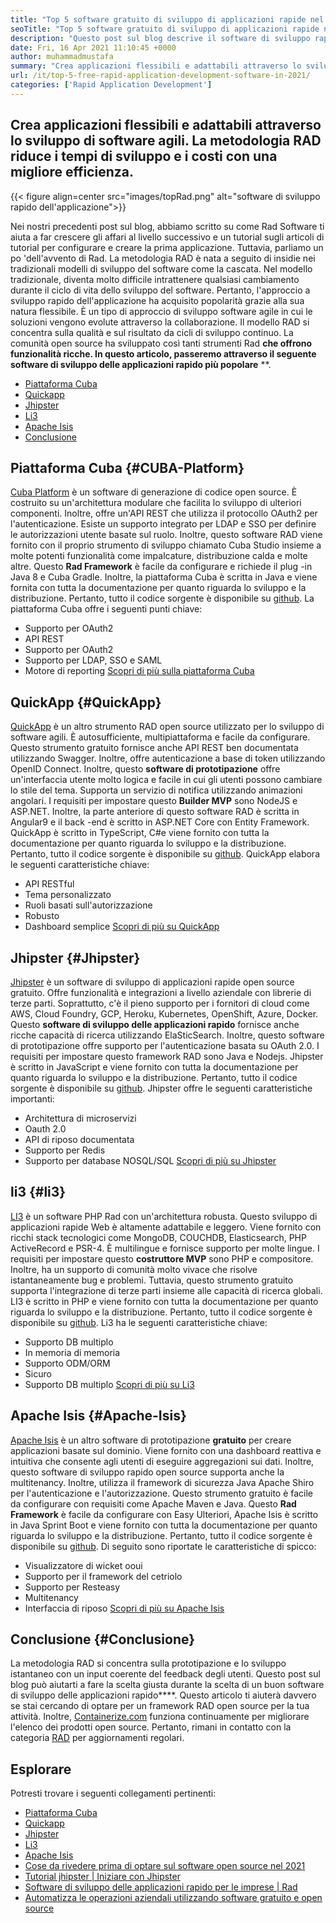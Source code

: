 ```yaml
---
title: "Top 5 software gratuito di sviluppo di applicazioni rapide nel 2021" 
seoTitle: "Top 5 software gratuito di sviluppo di applicazioni rapide nel 2021" 
description: "Questo post sul blog descrive il software di sviluppo rapido open source ampiamente utilizzato tra cui Cuba Platform, QuickApp, Jhipter, Li3 e Apache ISIS." 
date: Fri, 16 Apr 2021 11:10:45 +0000
author: muhammadmustafa
summary: "Crea applicazioni flessibili e adattabili attraverso lo sviluppo di software agili. La metodologia RAD riduce i tempi di sviluppo e i costi con una migliore efficienza." 
url: /it/top-5-free-rapid-application-development-software-in-2021/
categories: ['Rapid Application Development']
---
```


## Crea applicazioni flessibili e adattabili attraverso lo sviluppo di software agili. La metodologia RAD riduce i tempi di sviluppo e i costi con una migliore efficienza.

{{< figure align=center src="images/topRad.png" alt="software di sviluppo rapido dell'applicazione">}}

Nei nostri precedenti post sul blog, abbiamo scritto su come Rad Software ti aiuta a far crescere gli affari al livello successivo e un tutorial sugli articoli di tutorial per configurare e creare la prima applicazione. Tuttavia, parliamo un po 'dell'avvento di Rad. La metodologia RAD è nata a seguito di insidie ​​nei tradizionali modelli di sviluppo del software come la cascata. Nel modello tradizionale, diventa molto difficile intrattenere qualsiasi cambiamento durante il ciclo di vita dello sviluppo del software. Pertanto, l'approccio a sviluppo rapido dell'applicazione ha acquisito popolarità grazie alla sua natura flessibile. È un tipo di approccio di sviluppo software agile in cui le soluzioni vengono evolute attraverso la collaborazione. Il modello RAD si concentra sulla qualità e sul risultato da cicli di sviluppo continuo. La comunità open source ha sviluppato così tanti strumenti Rad  **che offrono funzionalità ricche. In questo articolo, passeremo attraverso il seguente software di sviluppo delle applicazioni rapido più popolare** **.
  * [Piattaforma Cuba][1]
  * [Quickapp][2]
  * [Jhipster][3]
  * [Li3][4]
  * [Apache Isis][5]
  * [Conclusione][6]

## Piattaforma Cuba {#CUBA-Platform}

[Cuba Platform][7] è un software di generazione di codice open source. È costruito su un'architettura modulare che facilita lo sviluppo di ulteriori componenti. Inoltre, offre un'API REST che utilizza il protocollo OAuth2 per l'autenticazione. Esiste un supporto integrato per LDAP e SSO per definire le autorizzazioni utente basate sul ruolo. Inoltre, questo software RAD viene fornito con il proprio strumento di sviluppo chiamato Cuba Studio insieme a molte potenti funzionalità come impalcature, distribuzione calda e molte altre. Questo  **Rad Framework**  è facile da configurare e richiede il plug -in Java 8 e Cuba Gradle. Inoltre, la piattaforma Cuba è scritta in Java e viene fornita con tutta la documentazione per quanto riguarda lo sviluppo e la distribuzione. Pertanto, tutto il codice sorgente è disponibile su [github][8].
La piattaforma Cuba offre i seguenti punti chiave:
  * Supporto per OAuth2
  * API REST
  * Supporto per OAuth2
  * Supporto per LDAP, SSO e SAML
  * Motore di reporting
[Scopri di più sulla piattaforma Cuba][9]

## QuickApp {#QuickApp}

[QuickApp][10] è un altro strumento RAD open source utilizzato per lo sviluppo di software agili. È autosufficiente, multipiattaforma e facile da configurare. Questo strumento gratuito fornisce anche API REST ben documentata utilizzando Swagger. Inoltre, offre autenticazione a base di token utilizzando OpenID Connect. Inoltre, questo  **software di prototipazione** offre un'interfaccia utente molto logica e facile in cui gli utenti possono cambiare lo stile del tema. Supporta un servizio di notifica utilizzando animazioni angolari. I requisiti per impostare questo **Builder MVP**  sono NodeJS e ASP.NET. Inoltre, la parte anteriore di questo software RAD è scritta in Angular9 e il back -end è scritto in ASP.NET Core con Entity Framework. QuickApp è scritto in TypeScript, C#e viene fornito con tutta la documentazione per quanto riguarda lo sviluppo e la distribuzione. Pertanto, tutto il codice sorgente è disponibile su [github][8].
QuickApp elabora le seguenti caratteristiche chiave:
  * API RESTful
  * Tema personalizzato
  * Ruoli basati sull'autorizzazione
  * Robusto
  * Dashboard semplice
[Scopri di più su QuickApp][11]

## Jhipster {#Jhipster}

[Jhipster][12] è un software di sviluppo di applicazioni rapide open source gratuito. Offre funzionalità e integrazioni a livello aziendale con librerie di terze parti. Soprattutto, c'è il pieno supporto per i fornitori di cloud come AWS, Cloud Foundry, GCP, Heroku, Kubernetes, OpenShift, Azure, Docker. Questo  **software di sviluppo delle applicazioni rapido**  fornisce anche ricche capacità di ricerca utilizzando ElaSticSearch. Inoltre, questo software di prototipazione offre supporto per l'autenticazione basata su OAuth 2.0. I requisiti per impostare questo framework RAD sono Java e Nodejs. Jhipster è scritto in JavaScript e viene fornito con tutta la documentazione per quanto riguarda lo sviluppo e la distribuzione. Pertanto, tutto il codice sorgente è disponibile su [github][13].
Jhipster offre le seguenti caratteristiche importanti:
  * Architettura di microservizi
  * Oauth 2.0
  * API di riposo documentata
  * Supporto per Redis
  * Supporto per database NOSQL/SQL
[Scopri di più su Jhipster][12]

## li3 {#li3}

[LI3][14] è un software PHP Rad con un'architettura robusta. Questo sviluppo di applicazioni rapide Web è altamente adattabile e leggero. Viene fornito con ricchi stack tecnologici come MongoDB, COUCHDB, Elasticsearch, PHP ActiveRecord e PSR-4. È multilingue e fornisce supporto per molte lingue. I requisiti per impostare questo  **costruttore MVP**  sono PHP e compositore. Inoltre, ha un supporto di comunità molto vivace che risolve istantaneamente bug e problemi. Tuttavia, questo strumento gratuito supporta l'integrazione di terze parti insieme alle capacità di ricerca globali. LI3 è scritto in PHP e viene fornito con tutta la documentazione per quanto riguarda lo sviluppo e la distribuzione. Pertanto, tutto il codice sorgente è disponibile su [github][15].
Li3 ha le seguenti caratteristiche chiave:
  * Supporto DB multiplo
  * In memoria di memoria
  * Supporto ODM/ORM
  * Sicuro
  * Supporto DB multiplo
[Scopri di più su Li3][16]

## Apache Isis {#Apache-Isis}

[Apache Isis][17] è un altro software di prototipazione  **gratuito** per creare applicazioni basate sul dominio. Viene fornito con una dashboard reattiva e intuitiva che consente agli utenti di eseguire aggregazioni sui dati. Inoltre, questo software di sviluppo rapido open source supporta anche la multitenancy. Inoltre, utilizza il framework di sicurezza Java Apache Shiro per l'autenticazione e l'autorizzazione. Questo strumento gratuito è facile da configurare con requisiti come Apache Maven e Java. Questo **Rad Framework**  è facile da configurare con Easy Ulteriori, Apache Isis è scritto in Java Sprint Boot e viene fornito con tutta la documentazione per quanto riguarda lo sviluppo e la distribuzione. Pertanto, tutto il codice sorgente è disponibile su [github][18].
Di seguito sono riportate le caratteristiche di spicco:
  * Visualizzatore di wicket ooui
  * Supporto per il framework del cetriolo
  * Supporto per Resteasy
  * Multitenancy
  * Interfaccia di riposo
[Scopri di più su Apache Isis][19]

## Conclusione {#Conclusione}

La metodologia RAD si concentra sulla prototipazione e lo sviluppo istantaneo con un input coerente del feedback degli utenti. Questo post sul blog può aiutarti a fare la scelta giusta durante la scelta di un buon software di sviluppo delle applicazioni rapido****. Questo articolo ti aiuterà davvero se stai cercando di optare per un framework RAD open source per la tua attività. Inoltre, [Containerize.com][20] funziona continuamente per migliorare l'elenco dei prodotti open source. Pertanto, rimani in contatto con la categoria [RAD][21] per aggiornamenti regolari.

## Esplorare
Potresti trovare i seguenti collegamenti pertinenti:
  * [Piattaforma Cuba][7]
  * [Quickapp][10]
  * [Jhipster][12]
  * [Li3][22]
  * [Apache Isis][17]
  * [Cose da rivedere prima di optare sul software open source nel 2021][23]
  * [Tutorial jhipster | Iniziare con Jhipster][24]
  * [Software di sviluppo delle applicazioni rapido per le imprese | Rad][25]
  * [Automatizza le operazioni aziendali utilizzando software gratuito e open source][26]



 [1]: #CUBA-Platform
 [2]: #QuickApp
 [3]: #Jhipster
 [4]: #li3
 [5]: #Apache-Isis
 [6]: #Conclusion
 [7]: https://products.containerize.com/rad/cuba
 [8]: https://github.com/cuba-platform/cuba
 [9]: https://www.cuba-platform.com/
 [10]: https://products.containerize.com/rad/quickapp
 [11]: https://www.ebenmonney.com/quickapp-asp-net-core-angular-startup-project-template/
 [12]: https://products.containerize.com/rad/jhipster
 [13]: https://github.com/jhipster/generator-jhipster
 [14]: https://products.containerize.com/rad/li3/
 [15]: https://github.com/UnionOfRAD/lithium
 [16]: https://li3.me/
 [17]: https://products.containerize.com/rad/apache-isis
 [18]: https://github.com/apache/isis
 [19]: https://isis.apache.org/
 [20]: https://www.containerize.com/
 [21]: https://products.containerize.com/rad
 [22]: https://products.containerize.com/rad/li3
 [23]: https://blog.containerize.com/cmdb-software/things-to-review-before-opting-open-source-software-in-2021/
 [24]: https://blog.containerize.com/rapid-application-development/jhipster-tutorial-getting-started-with-rad-software/
 [25]: https://blog.containerize.com/rapid-application-development/rapid-application-development-software-for-business-rad/
 [26]: https://blog.containerize.com/blogging/automate-business-operations-using-open-source-software/
